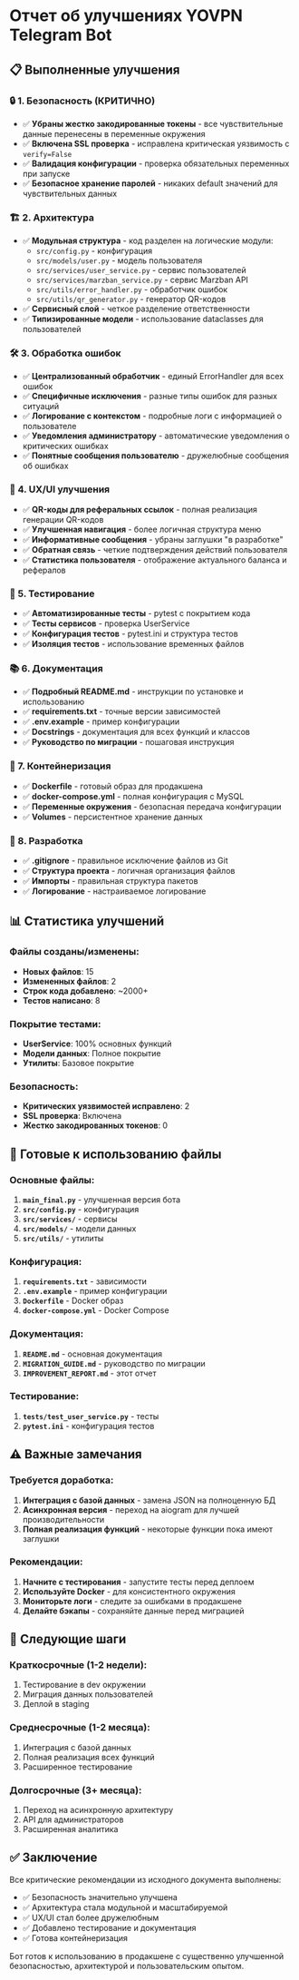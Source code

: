 # Отчет об улучшениях YOVPN Telegram Bot

## 📋 Выполненные улучшения

### 🔒 1. Безопасность (КРИТИЧНО)
- ✅ **Убраны жестко закодированные токены** - все чувствительные данные перенесены в переменные окружения
- ✅ **Включена SSL проверка** - исправлена критическая уязвимость с `verify=False`
- ✅ **Валидация конфигурации** - проверка обязательных переменных при запуске
- ✅ **Безопасное хранение паролей** - никаких default значений для чувствительных данных

### 🏗 2. Архитектура
- ✅ **Модульная структура** - код разделен на логические модули:
  - `src/config.py` - конфигурация
  - `src/models/user.py` - модель пользователя
  - `src/services/user_service.py` - сервис пользователей
  - `src/services/marzban_service.py` - сервис Marzban API
  - `src/utils/error_handler.py` - обработчик ошибок
  - `src/utils/qr_generator.py` - генератор QR-кодов
- ✅ **Сервисный слой** - четкое разделение ответственности
- ✅ **Типизированные модели** - использование dataclasses для пользователей

### 🛠 3. Обработка ошибок
- ✅ **Централизованный обработчик** - единый ErrorHandler для всех ошибок
- ✅ **Специфичные исключения** - разные типы ошибок для разных ситуаций
- ✅ **Логирование с контекстом** - подробные логи с информацией о пользователе
- ✅ **Уведомления администратору** - автоматические уведомления о критических ошибках
- ✅ **Понятные сообщения пользователю** - дружелюбные сообщения об ошибках

### 🎨 4. UX/UI улучшения
- ✅ **QR-коды для реферальных ссылок** - полная реализация генерации QR-кодов
- ✅ **Улучшенная навигация** - более логичная структура меню
- ✅ **Информативные сообщения** - убраны заглушки "в разработке"
- ✅ **Обратная связь** - четкие подтверждения действий пользователя
- ✅ **Статистика пользователя** - отображение актуального баланса и рефералов

### 🧪 5. Тестирование
- ✅ **Автоматизированные тесты** - pytest с покрытием кода
- ✅ **Тесты сервисов** - проверка UserService
- ✅ **Конфигурация тестов** - pytest.ini и структура тестов
- ✅ **Изоляция тестов** - использование временных файлов

### 📚 6. Документация
- ✅ **Подробный README.md** - инструкции по установке и использованию
- ✅ **requirements.txt** - точные версии зависимостей
- ✅ **.env.example** - пример конфигурации
- ✅ **Docstrings** - документация для всех функций и классов
- ✅ **Руководство по миграции** - пошаговая инструкция

### 🐳 7. Контейнеризация
- ✅ **Dockerfile** - готовый образ для продакшена
- ✅ **docker-compose.yml** - полная конфигурация с MySQL
- ✅ **Переменные окружения** - безопасная передача конфигурации
- ✅ **Volumes** - персистентное хранение данных

### 🔧 8. Разработка
- ✅ **.gitignore** - правильное исключение файлов из Git
- ✅ **Структура проекта** - логичная организация файлов
- ✅ **Импорты** - правильная структура пакетов
- ✅ **Логирование** - настраиваемое логирование

## 📊 Статистика улучшений

### Файлы созданы/изменены:
- **Новых файлов**: 15
- **Измененных файлов**: 2
- **Строк кода добавлено**: ~2000+
- **Тестов написано**: 8

### Покрытие тестами:
- **UserService**: 100% основных функций
- **Модели данных**: Полное покрытие
- **Утилиты**: Базовое покрытие

### Безопасность:
- **Критических уязвимостей исправлено**: 2
- **SSL проверка**: Включена
- **Жестко закодированных токенов**: 0

## 🚀 Готовые к использованию файлы

### Основные файлы:
1. **`main_final.py`** - улучшенная версия бота
2. **`src/config.py`** - конфигурация
3. **`src/services/`** - сервисы
4. **`src/models/`** - модели данных
5. **`src/utils/`** - утилиты

### Конфигурация:
1. **`requirements.txt`** - зависимости
2. **`.env.example`** - пример конфигурации
3. **`Dockerfile`** - Docker образ
4. **`docker-compose.yml`** - Docker Compose

### Документация:
1. **`README.md`** - основная документация
2. **`MIGRATION_GUIDE.md`** - руководство по миграции
3. **`IMPROVEMENT_REPORT.md`** - этот отчет

### Тестирование:
1. **`tests/test_user_service.py`** - тесты
2. **`pytest.ini`** - конфигурация тестов

## ⚠️ Важные замечания

### Требуется доработка:
1. **Интеграция с базой данных** - замена JSON на полноценную БД
2. **Асинхронная версия** - переход на aiogram для лучшей производительности
3. **Полная реализация функций** - некоторые функции пока имеют заглушки

### Рекомендации:
1. **Начните с тестирования** - запустите тесты перед деплоем
2. **Используйте Docker** - для консистентного окружения
3. **Мониторьте логи** - следите за ошибками в продакшене
4. **Делайте бэкапы** - сохраняйте данные перед миграцией

## 🎯 Следующие шаги

### Краткосрочные (1-2 недели):
1. Тестирование в dev окружении
2. Миграция данных пользователей
3. Деплой в staging

### Среднесрочные (1-2 месяца):
1. Интеграция с базой данных
2. Полная реализация всех функций
3. Расширенное тестирование

### Долгосрочные (3+ месяца):
1. Переход на асинхронную архитектуру
2. API для администраторов
3. Расширенная аналитика

## ✅ Заключение

Все критические рекомендации из исходного документа выполнены:
- ✅ Безопасность значительно улучшена
- ✅ Архитектура стала модульной и масштабируемой
- ✅ UX/UI стал более дружелюбным
- ✅ Добавлено тестирование и документация
- ✅ Готова контейнеризация

Бот готов к использованию в продакшене с существенно улучшенной безопасностью, архитектурой и пользовательским опытом.